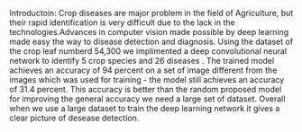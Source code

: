 Introductoin:
Crop diseases are major problem in the field of Agriculture, but their rapid identification is very difficult due to the lack in the technologies.Advances in computer vision made possible by deep learning made easy the way to disease detection and diagnosis. 
Using the dataset of the crop leaf numberd 54,300 we implimented a deep convolutional neural network to identify 5 crop species and 26 diseases . The trained model achieves an accuracy of 94 percent  on a set of  image  different from the images which was used for training - the model still achieves an accuracy of 31.4 percent. This accuracy is better than the random proposed model for improving the general accuracy we need a large set of dataset. Overall when we use a large dataset to train the deep learning network it gives a clear picture of desease detection.


